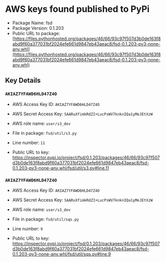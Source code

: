 # AWS keys found published to PyPi

* Package Name: fsd
* Package Version: 0.1.203
* Public URL to package: [https://files.pythonhosted.org/packages/46/66/93c97f507d3b0de163f8abd9f60a377031bf2024efe661d9847eb43aeac8/fsd-0.1.203-py3-none-any.whl](https://files.pythonhosted.org/packages/46/66/93c97f507d3b0de163f8abd9f60a377031bf2024efe661d9847eb43aeac8/fsd-0.1.203-py3-none-any.whl)

## Key Details

### `AKIAZ7YFAWD6HLD47Z4O`

* AWS Access Key ID: `AKIAZ7YFAWD6HLD47Z4O`
* AWS Secret Access Key: `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` 
* AWS role name: `user/s3_dev`
* File in package: `fsd/util/s3.py`
* Line number: `11`

* Public URL to key: https://inspector.pypi.io/project/fsd/0.1.203/packages/46/66/93c97f507d3b0de163f8abd9f60a377031bf2024efe661d9847eb43aeac8/fsd-0.1.203-py3-none-any.whl/fsd/util/s3.py#line.11



### `AKIAZ7YFAWD6HLD47Z4O`

* AWS Access Key ID: `AKIAZ7YFAWD6HLD47Z4O`
* AWS Secret Access Key: `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` 
* AWS role name: `user/s3_dev`
* File in package: `fsd/util/sqs.py`
* Line number: `9`

* Public URL to key: https://inspector.pypi.io/project/fsd/0.1.203/packages/46/66/93c97f507d3b0de163f8abd9f60a377031bf2024efe661d9847eb43aeac8/fsd-0.1.203-py3-none-any.whl/fsd/util/sqs.py#line.9


